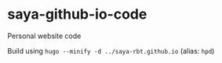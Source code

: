 # saya-github-io-code

Personal website code

Build using `hugo --minify -d ../saya-rbt.github.io` (alias: `hpd`)